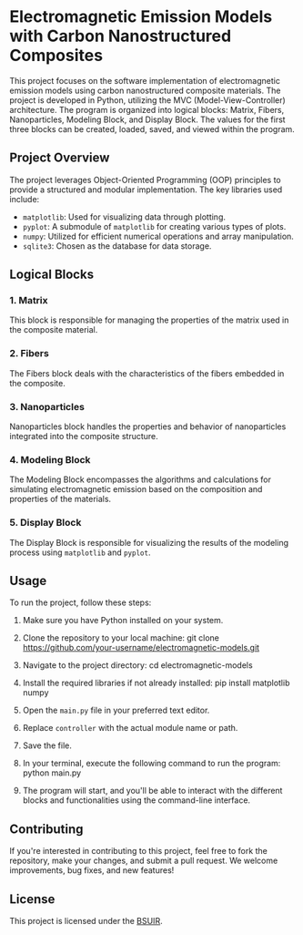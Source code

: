 # Electromagnetic Emission Models with Carbon Nanostructured Composites

This project focuses on the software implementation of electromagnetic emission models using carbon nanostructured composite materials. The project is developed in Python, utilizing the MVC (Model-View-Controller) architecture. The program is organized into logical blocks: Matrix, Fibers, Nanoparticles, Modeling Block, and Display Block. The values for the first three blocks can be created, loaded, saved, and viewed within the program.

## Project Overview

The project leverages Object-Oriented Programming (OOP) principles to provide a structured and modular implementation. The key libraries used include:
- `matplotlib`: Used for visualizing data through plotting.
- `pyplot`: A submodule of `matplotlib` for creating various types of plots.
- `numpy`: Utilized for efficient numerical operations and array manipulation.
- `sqlite3`: Chosen as the database for data storage.

## Logical Blocks

### 1. Matrix
This block is responsible for managing the properties of the matrix used in the composite material.

### 2. Fibers
The Fibers block deals with the characteristics of the fibers embedded in the composite.

### 3. Nanoparticles
Nanoparticles block handles the properties and behavior of nanoparticles integrated into the composite structure.

### 4. Modeling Block
The Modeling Block encompasses the algorithms and calculations for simulating electromagnetic emission based on the composition and properties of the materials.

### 5. Display Block
The Display Block is responsible for visualizing the results of the modeling process using `matplotlib` and `pyplot`.

## Usage

To run the project, follow these steps:

1. Make sure you have Python installed on your system.

2. Clone the repository to your local machine:
git clone https://github.com/your-username/electromagnetic-models.git

3. Navigate to the project directory:
cd electromagnetic-models

4. Install the required libraries if not already installed:
pip install matplotlib numpy

5. Open the `main.py` file in your preferred text editor.

6. Replace `controller` with the actual module name or path.

7. Save the file.

8. In your terminal, execute the following command to run the program:
python main.py

9. The program will start, and you'll be able to interact with the different blocks and functionalities using the command-line interface.

## Contributing

If you're interested in contributing to this project, feel free to fork the repository, make your changes, and submit a pull request. We welcome improvements, bug fixes, and new features!

## License

This project is licensed under the [BSUIR](https://www.bsuir.by).
